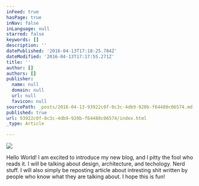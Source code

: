 ```yaml
---
inFeed: true
hasPage: true
inNav: false
inLanguage: null
starred: false
keywords: []
description: ''
datePublished: '2016-04-13T17:18:25.784Z'
dateModified: '2016-04-13T17:17:55.271Z'
title: ''
author: []
authors: []
publisher:
  name: null
  domain: null
  url: null
  favicon: null
sourcePath: _posts/2016-04-13-93922c0f-0c3c-4db9-920b-f64480c06574.md
published: true
url: 93922c0f-0c3c-4db9-920b-f64480c06574/index.html
_type: Article

---
```

![](https://the-grid-user-content.s3-us-west-2.amazonaws.com/c949feb0-bd66-46a7-809c-3b0d81cb87ee.png)

Hello World!  I am excited to introduce my new blog, and I pitty the fool who reads it.   I will be talking about design, architecture, and techology.  Nerd stuff. I will also simply be reposting article about intresting shit written by people who know what they are talking about.   I hope this is fun!